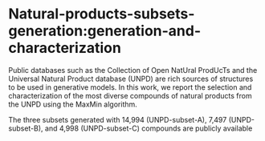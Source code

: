 # Natural-products-subsets-generation:generation-and-characterization 
Public databases such as the Collection of Open NatUral ProdUcTs and the Universal Natural Product database (UNPD) are rich sources of structures  to be used in generative models. In this work, we report the selection and characterization of the most diverse compounds of natural products from the UNPD using the MaxMin algorithm.


The three subsets generated with 14,994 (UNPD-subset-A), 7,497 (UNPD-subset-B), and 4,998 (UNPD-subset-C) compounds are publicly available
